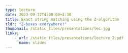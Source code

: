 ```yaml
---
type: lecture
date: 2023-09-12T4:00:00+4:30
title: Exact string matching using the Z-algorithm
tldr: "Z-boxes everywhere!"
thumbnail: /static_files/presentations/lec.jpg
links: 
    - url: /static_files/presentations/lecture_2.pdf
      name: slides
---
```

